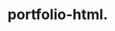 # portfolio-html.
<!doctype html>
<html lang="pt-BR">
<head>
<meta charset="utf-8">
<meta name="viewport" content="width=device-width, initial-scale=1">
<title>Portfólio de Maria Silva</title>
<meta name="description" content="Portfólio simples feito em HTML puro.">
</head>
<body>
<!-- Conteúdo vem a seguir -->
</body>
</html>
